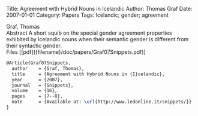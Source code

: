 Title: Agreement with Hybrid Nouns in Icelandic
Author: Thomas Graf
Date: 2007-01-01
Category: Papers
Tags: Icelandic; gender; agreement

<div markdown class="authors">
Graf, Thomas
</div>

<div markdown class="abstract">
<span id="abstract-title">Abstract</span>
A short squib on the special gender agreement properties exhibited by Icelandic nouns when their semantic gender is different from their syntactic gender.
</div>

<div markdown class="files">
<span id="files-title">Files</span>
[[pdf]({filename}/doc/papers/Graf07Snippets.pdf)]
</div>

~~~latex
@Article{Graf07Snippets,
  author	= {Graf, Thomas},
  title		= {Agreement with Hybrid Nouns in {I}celandic},
  year		= {2007},
  journal	= {Snippets},
  volume	= {16},
  pages		= {7--8},
  note		= {Available at: \url{http://www.ledonline.it/snippets/}}
}
~~~
